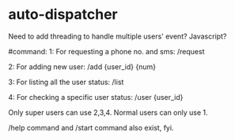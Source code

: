 # auto-dispatcher

Need to add threading to handle multiple users' event? Javascript?

#command:
1: For requesting a phone no. and sms: /request

2: For adding new user: /add {user_id} {num}

3: For listing all the user status: /list

4: For checking a specific user status: /user {user_id}

Only super users can use 2,3,4. Normal users can only use 1.

/help command and /start command also exist, fyi.
